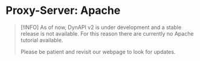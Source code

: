 # Proxy-Server: Apache

> [!INFO]
> As of now, DynAPI v2 is under development and a stable release is not available.
> For this reason there are currently no Apache tutorial available.
>
> Please be patient and revisit our webpage to look for updates.

